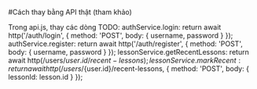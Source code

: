 #Cách thay bằng API thật (tham khảo)

Trong api.js, thay các dòng TODO:
authService.login:
return await http('/auth/login', { method: 'POST', body: { username, password } });
authService.register:
return await http('/auth/register', { method: 'POST', body: { username, password } });
lessonService.getRecentLessons:
return await http(/users/${user.id}/recent-lessons);
lessonService.markRecent:
return await http(/users/${user.id}/recent-lessons, { method: 'POST', body: { lessonId: lesson.id } });
